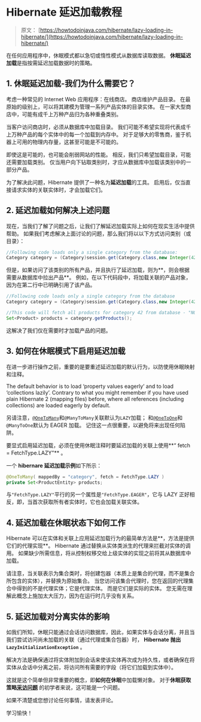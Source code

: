 # Hibernate 延迟加载教程

> 原文： [https://howtodoinjava.com/hibernate/lazy-loading-in-hibernate/](https://howtodoinjava.com/hibernate/lazy-loading-in-hibernate/)

在任何应用程序中，休眠模式都以急切或惰性模式从数据库读取数据。 **休眠延迟加载**是指按需延迟加载数据时的策略。

## 1\. 休眠延迟加载-我们为什么需要它？

考虑一种常见的 Internet Web 应用程序：在线商店。 商店维护产品目录。 在最原始的级别上，可以将其建模为管理一系列产品实体的目录实体。 在一家大型商店中，可能有成千上万种产品归为各种重叠类别。

当客户访问商店时，必须从数据库中加载目录。 我们可能不希望实现将代表成千上万种产品的每个实体中的每一个加载到内存中。 对于足够大的零售商，鉴于机器上可用的物理内存量，这甚至可能是不可能的。

即使这是可能的，也可能会削弱网站的性能。 相反，我们只希望加载目录，可能还需要加载类别。 仅当用户向下钻取类别时，才应从数据库中加载该类别中的一部分产品。

为了解决此问题，Hibernate 提供了一种名为**延迟加载**的工具。 启用后，仅当直接请求实体的关联实体时，才会加载它们。

## 2\. 延迟加载如何解决上述问题

现在，当我们了解了问题之后，让我们了解延迟加载实际上如何在现实生活中提供帮助。 如果我们考虑解决上面讨论的问题，那么我们将以以下方式访问类别（或目录）：

```java
//Following code loads only a single category from the database:
Category category = (Category)session.get(Category.class,new Integer(42));

```

但是，如果访问了该类别的所有产品，并且执行了延迟加载，则为**，则会根据需要从数据库中拉出产品**。 例如，在以下代码段中，将加载关联的产品对象，因为在第二行中已明确引用了该产品。

```java
//Following code loads only a single category from the database
Category category = (Category)session.get(Category.class,new Integer(42));

//This code will fetch all products for category 42 from database - "NOW"
Set<Product> products = category.getProducts();

```

这解决了我们仅在需要时才加载产品的问题。

## 3\. 如何在休眠模式下启用延迟加载

在进一步进行操作之前，重要的是要重述延迟加载的默认行为，以防使用休眠映射和注释。

The default behavior is to load ‘property values eagerly’ and to load ‘collections lazily’. Contrary to what you might remember if you have used plain Hibernate 2 (mapping files) before, where all references (including collections) are loaded eagerly by default.

另请注意，[`@OneToMany`](https://howtodoinjava.com/hibernate/hibernate-one-to-many-mapping-using-annotations/)和`@ManyToMany`关联默认为`LAZY`加载； 和[`@OneToOne`](https://howtodoinjava.com/hibernate/hibernate-one-to-one-mapping-using-annotations/)和`@ManyToOne`默认为 EAGER 加载。 记住这一点很重要，以避免将来出现任何陷阱。

要显式启用延迟加载，必须在使用休眠注释时要延迟加载的关联上使用**“ fetch = FetchType.LAZY”** 。

一个 **hibernare 延迟加载示例**如下所示：

```java
@OneToMany( mappedBy = "category", fetch = FetchType.LAZY )
private Set<ProductEntity> products; 

```

与`"FetchType.LAZY"`平行的另一个属性是`"FetchType.EAGER"`，它与 LAZY 正好相反，即，当首次获取所有者实体时，它也会加载关联实体。

## 4\. 延迟加载在休眠状态下如何工作

Hibernate 可以在实体和关联上应用延迟加载行为的最简单方法是**，方法是提供它们的代理实现**。 Hibernate 通过替换从实体类派生的代理来拦截对实体的调用。 如果缺少所需信息，将从控制权移交给上级实体的实现之前将其从数据库中加载。

请注意，当关联表示为集合类时，将创建包器（本质上是集合的代理，而不是集合所包含的实体），并替换为原始集合。 当您访问该集合代理时，您在返回的代理集合中得到的不是代理实体；它是代理实体。 而是它们是实际的实体。 您无需在理解此概念上施加太大压力，因为在运行时几乎没有关系。

## 5\. 延迟加载对分离实体的影响

如我们所知，休眠只能通过会话访问数据库，因此，如果实体与会话分离，并且当我们尝试访问尚未加载的关联（通过代理或集合包器）时， **Hibernate 抛出`LazyInitializationException`** 。

解决方法是确保通过将实体附加到会话来使该实体再次成为持久性，或者确保在将实体从会话中分离之前，将访问所有需要的字段（将它们加载到实体中）。

这就是这个简单但非常重要的概念，即**如何在休眠**中加载懒对象。 对于**休眠获取策略[采访问题](https://howtodoinjava.com/java-interview-questions/)** 的初学者来说，这可能是一个问题。

如果不清楚或您想讨论任何事情，请发表评论。

学习愉快！